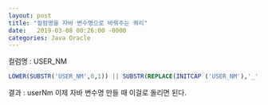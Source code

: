 ```yaml
---
layout: post
title: "컬럼명을 자바 변수명으로 바꿔주는 쿼리"
date:   2019-03-08 00:26:00 -0000
categories: Java Oracle
---
```

컬럼명 : USER_NM

```sql
LOWER(SUBSTR('USER_NM',0,1)) || SUBSTR(REPLACE(INITCAP ('USER_NM'),'_',''), 2) 
```

결과 : userNm
이제 자바 변수명 만들 때 이걸로 돌리면 된다.